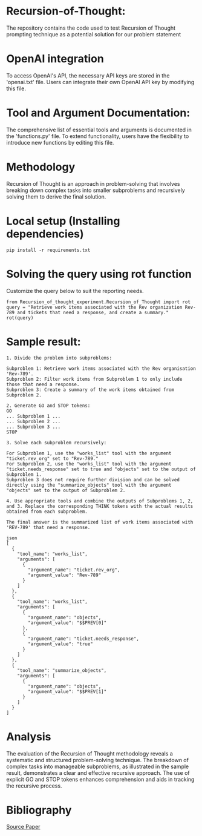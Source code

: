 # Recursion-of-Thought:
The repository contains the code used to test Recursion of Thought prompting technique as a potential solution for our problem statement


# OpenAI integration
To access OpenAI's API, the necessary API keys are stored in the 'openai.txt' file. Users can integrate their own OpenAI API key by modifying this file.


# Tool and Argument Documentation:
The comprehensive list of essential tools and arguments is documented in the 'functions.py' file. To extend functionality, users have the flexibility to introduce new functions by editing this file.


# Methodology
Recursion of Thought is an approach in problem-solving that involves breaking down complex tasks into smaller subproblems and recursively solving them to derive the final solution.

# Local setup (Installing dependencies)
 `pip install -r requirements.txt`

# Solving the query using rot function
 Customize the query below to suit the reporting needs.
 ```
from Recursion_of_thought_experiment.Recursion_of_Thought import rot
query = "Retrieve work items associated with the Rev organization Rev-789 and tickets that need a response, and create a summary."
rot(query)
```

# Sample result:
```
1. Divide the problem into subproblems:

Subproblem 1: Retrieve work items associated with the Rev organisation 'Rev-789'.
Subproblem 2: Filter work items from Subproblem 1 to only include those that need a response.
Subproblem 3: Create a summary of the work items obtained from Subproblem 2.

2. Generate GO and STOP tokens:
GO
... Subproblem 1 ...
... Subproblem 2 ...
... Subproblem 3 ...
STOP

3. Solve each subproblem recursively:

For Subproblem 1, use the "works_list" tool with the argument "ticket.rev_org" set to "Rev-789."
For Subproblem 2, use the "works_list" tool with the argument "ticket.needs_response" set to true and "objects" set to the output of Subproblem 1.
Subproblem 3 does not require further division and can be solved directly using the "summarize_objects" tool with the argument "objects" set to the output of Subproblem 2.

4. Use appropriate tools and combine the outputs of Subproblems 1, 2, and 3. Replace the corresponding THINK tokens with the actual results obtained from each subproblem.

The final answer is the summarized list of work items associated with 'REV-789' that need a response.

json
[
  {
    "tool_name": "works_list",
    "arguments": [
      {
        "argument_name": "ticket.rev_org",
        "argument_value": "Rev-789"
      }
    ]
  },
  {
    "tool_name": "works_list",
    "arguments": [
      {
        "argument_name": "objects",
        "argument_value": "$$PREV[0]"
      },
      {
        "argument_name": "ticket.needs_response",
        "argument_value": "true"
      }
    ]
  },
  {
    "tool_name": "summarize_objects",
    "arguments": [
      {
        "argument_name": "objects",
        "argument_value": "$$PREV[1]"
      }
    ]
  }
]
```

# Analysis
The evaluation of the Recursion of Thought methodology reveals a systematic and structured problem-solving technique. The breakdown of complex tasks into manageable subproblems, as illustrated in the sample result, demonstrates a clear and effective recursive approach. The use of explicit GO and STOP tokens enhances comprehension and aids in tracking the recursive process.

# Bibliography
[Source Paper](https://arxiv.org/abs/2306.06891)
